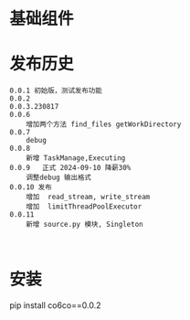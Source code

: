 # 基础组件

# 发布历史

```
0.0.1 初始版，测试发布功能
0.0.2
0.0.3.230817
0.0.6
    增加两个方法 find_files getWorkDirectory
0.0.7
    debug
0.0.8
    新增 TaskManage,Executing
0.0.9   正式 2024-09-10 降薪30%
    调整debug 输出格式
0.0.10 发布
    增加  read_stream, write_stream
    增加  limitThreadPoolExecutor
0.0.11
    新增 source.py 模块, Singleton



```

# 安装

pip install co6co==0.0.2
